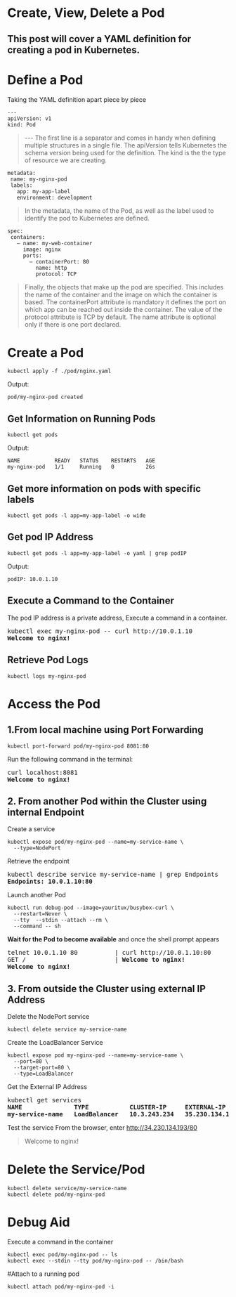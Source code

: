 # Create, View, Delete a Pod

## This post will cover a YAML definition for creating a pod in Kubernetes.

# Define a Pod
Taking the YAML definition apart piece by piece

```
---
apiVersion: v1
kind: Pod
```
>--- The first line is a separator and comes in handy when defining multiple structures in a single file. The apiVersion tells Kubernetes the schema version being used for the definition. The kind is the the type of resource we are creating.

```
metadata:
 name: my-nginx-pod
 labels:
   app: my-app-label
   environment: development
```
>In the metadata, the name of the Pod, as well as the label used to identify the pod to Kubernetes are defined.

```
spec:
 containers:
   – name: my-web-container
     image: nginx
     ports:
       – containerPort: 80
         name: http
         protocol: TCP
```
>Finally, the objects that make up the pod are specified. This includes the name of the container and the image on which the container is based. The containerPort attribute is mandatory it defines the port on which app can be reached out inside the container. The value of the protocol attribute is TCP by default. The name attribute is optional only if there is one port declared.

# Create a Pod
```
kubectl apply -f ./pod/nginx.yaml
```
Output:
```
pod/my-nginx-pod created
```
## Get Information on Running Pods
```
kubectl get pods
```
Output:

```
NAME           READY   STATUS    RESTARTS   AGE
my-nginx-pod   1/1     Running   0          26s
```

## Get more information on pods with specific labels
```
kubectl get pods -l app=my-app-label -o wide
```

## Get pod IP Address
```
kubectl get pods -l app=my-app-label -o yaml | grep podIP
```
Output:
```
podIP: 10.0.1.10
```

## Execute a Command to the Container
The pod IP address is a private address, Execute a command in a container.

<pre>
kubectl exec my-nginx-pod -- curl http://10.0.1.10
<b>Welcome to nginx!</b>
</pre>

## Retrieve Pod Logs
```
kubectl logs my-nginx-pod
```

# Access the Pod

## 1.From local machine using Port Forwarding
```
kubectl port-forward pod/my-nginx-pod 8081:80
```
Run the following command in the terminal:

<pre>
curl localhost:8081
<b>Welcome to nginx!</b>
</pre>

## 2. From another Pod within the Cluster using internal Endpoint

Create a service
```
kubectl expose pod/my-nginx-pod --name=my-service-name \
  --type=NodePort
```

Retrieve the endpoint
<pre>
kubectl describe service my-service-name | grep Endpoints
<b>Endpoints: 10.0.1.10:80</b>
</pre>

Launch another Pod
```
kubectl run debug-pod --image=yauritux/busybox-curl \
  --restart=Never \
  --tty  --stdin --attach --rm \
  --command -- sh
```
**Wait for the Pod to become available** and once the shell prompt appears
<pre>
telnet 10.0.1.10 80          | curl http://10.0.1.10:80
GET /                        | <b>Welcome to nginx!</b>
<b>Welcome to nginx!</b>
</pre>

## 3. From outside the Cluster using external IP Address
Delete the NodePort service
```
kubectl delete service my-service-name
```
Create the LoadBalancer Service
```
kubectl expose pod my-nginx-pod --name=my-service-name \
  --port=80 \
  --target-port=80 \
  --type=LoadBalancer
```
Get the External IP Address
<pre>
kubectl get services
<b>NAME              TYPE           CLUSTER-IP     EXTERNAL-IP
my-service-name   LoadBalancer   10.3.243.234   35.230.134.193</b>
</pre>

Test the service
From the browser, enter http://34.230.134.193/80
>Welcome to nginx!

# Delete the Service/Pod
```
kubectl delete service/my-service-name
kubectl delete pod/my-nginx-pod
```
# Debug Aid
Execute a command in the container
```
kubectl exec pod/my-nginx-pod -- ls  
kubectl exec --stdin --tty pod/my-nginx-pod -- /bin/bash
```

#Attach to a running pod
```
kubectl attach pod/my-nginx-pod -i
```
